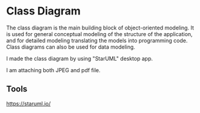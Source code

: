 # Class Diagram

The class diagram is the main building block of object-oriented modeling. It is used for general conceptual modeling of the structure of the application, and for detailed modeling translating the models into programming code. Class diagrams can also be used for data modeling.

I made the class diagram by using "StarUML" desktop app.

I am attaching both JPEG and pdf file.


## Tools

https://staruml.io/

